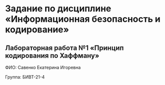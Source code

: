 # Задание по дисциплине «Информационная безопасность и кодирование»
## Лабораторная работа №1 «Принцип кодирования по Хаффману»

ФИО:   Cавенко Екатерина Игоревна

Группа: БИВТ-21-4